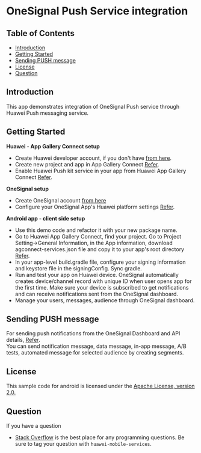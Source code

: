 # OneSignal Push Service integration

## Table of Contents
 * [Introduction](#introduction)
 * [Getting Started](#getting-started)
 * [Sending PUSH message](#sending-push-message)
 * [License](#license) 
 * [Question](#question) 
 

## Introduction
This app demonstrates integration of OneSignal Push service through Huawei Push messaging service.

## Getting Started

 **Huawei - App Gallery Connect setup**
   - Create Huawei developer account, if you don't have [from here](https://developer.huawei.com/consumer/en/). 
   - Create new project and app in App Gallery Connect [Refer](https://developer.huawei.com/consumer/en/codelab/HMSPreparation/index.html#0).   
   - Enable Huawei Push kit service in your app from Huawei App Gallery Connect [Refer](https://developer.huawei.com/consumer/en/doc/development/HMSCore-Guides/android-config-agc-0000001050170137).
   
 **OneSignal setup**
   - Create OneSignal account [from here](https://onesignal.com/) 
   - Configure your OneSignal App's Huawei platform settings [Refer](https://documentation.onesignal.com/docs/authorize-onesignal-to-send-huawei-push).
   
 **Android app - client side setup**
   - Use this demo code and refactor it with your new package name.
   - Go to Huawei App Gallery Connect, find your project. Go to Project Setting->General Information, in the App information, download agconnect-services.json file      and copy it to your app's root directory [Refer](https://developer.huawei.com/consumer/en/doc/development/HMSCore-Guides/android-integrating-sdk-0000001050040084). 
   - In your app-level build.gradle file, configure your signing information and keystore file in the signingConfig.
     Sync gradle.
   - Run and test your app on Huawei device. 
     OneSignal automatically creates device/channel record with unique ID when user opens app for the first time.
     Make sure your device is subscribed to get notifications  and can receive notifications sent from the OneSignal dashboard.
   - Manage your users, messages, audience through OneSignal dashboard.


## Sending PUSH message
   For sending push notifications from the OneSignal Dashboard and API details, [Refer](https://documentation.onesignal.com/docs/sending-notifications).  
   You can send notification message, data message, in-app message, A/B tests, automated message for selected audience by creating segments.

## License
This sample code for android is licensed under the [Apache License, version 2.0.](http://www.apache.org/licenses/LICENSE-2.0)

## Question
If you have a question 
- [Stack Overflow](https://stackoverflow.com/questions/tagged/huawei-mobile-services) is the best place for any programming questions. 
  Be sure to tag your question with `huawei-mobile-services`.

